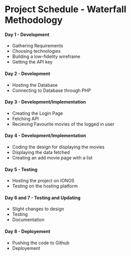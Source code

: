 # Project Schedule - Waterfall Methodology 

#### Day 1 - Development

- Gathering Requirements
- Choosing technologies 
- Building a low-fidelity wireframe 
- Getting the API key 

#### Day 2 - Development

- Hosting the Database
- Connecting to Database through PHP


#### Day 3 - Development/Implementation

- Creating the Login Page
- Fetching API 
- Recieving Favourite movies of the logged in user


#### Day 4 - Development/Implementation

- Coding the design for displaying the movies
- Displaying the data fetched
- Creating an add movie page with a list

#### Day 5 - Testing 

- Hosting the project on IONOS
- Testing on the hosting platform 

#### Day 6 and 7 - Testing and Updating 

- Slight changes to design 
- Testing 
- Documentation

#### Day 8 - Deployement

- Pushing the code to Github
- Deployement




